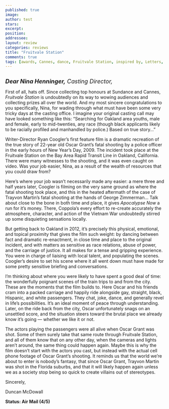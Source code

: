 ```yaml
---
published: true
image:
author: test 
stars: 
excerpt: 
position: 
addressee: 
layout: review
categories: reviews
title: "Fruitvale Station"
comments: true
tags: [awards, Cannes, dance, Fruitvale Station, inspired by, Letters, Martin, shooting, Sundance, trial, true story, ZImmerman]
---
```

<div><p><span class="full-image-block ssNonEditable"><span><a href="/letters/2013/8/6/fruitvale-station.html"><img src="http://static.squarespace.com/static/5005f6bcc4aa41161b33e89e/5329cf1fe4b07c068ebf74de/5329cf1fe4b07c068ebf7883/1375818682307/Fruitvale%20Station.jpg" alt="" /></a></span></span></p><p><em><span style="font-size:130%;"><strong>Dear Nina Henninger,</strong> Casting Director,</span></em></p><p>First of all, hats off. Since collecting top honours at Sundance and Cannes, <em>Fruitvale Station</em> is undoubtedly on its way to wowing audiences and collecting prizes all over the world. And my most sincere congratulations to you specifically, Nina, for wading through what must have been some very tricky days at the casting office. I imagine your original casting call may have looked something like this: &ldquo;Searching for Oakland area youths, male and female, early to mid-twenties, any race (though black applicants likely to be racially profiled and manhandled by police.) Based on true story&#8230;&rdquo;</p><p>Writer-Director Ryan Coogler&rsquo;s first feature film is a dramatic recreation of the true story of 22-year old Oscar Grant&rsquo;s fatal shooting by a police officer in the early hours of New Year&rsquo;s Day, 2009. The incident took place at the Fruitvale Station on the Bay Area Rapid Transit Line in Oakland, California. There were many witnesses to the shooting, and it was even caught on video. Was your job easier, Nina, as a result of the wealth of resources that you could draw from?</p><p>Here&rsquo;s where your job wasn&rsquo;t necessarily made any easier: a mere three and half years later, Coogler is filming on the very same ground as where the fatal shooting took place, and this in the heated aftermath of the case of Trayvon Martin&rsquo;s fatal shooting at the hands of George Zimmerman&hellip; Talk about close to the bone in both time and place, it gives <em>Apocalypse Now</em> a run for it&#8217;s money. There, Coppola&rsquo;s every effort to re-create accurately the atmosphere, character, and action of the Vietnam War undoubtedly stirred up some disquieting sensations locally.</p><p>But getting back to Oakland in 2012, it&rsquo;s precisely this physical, emotional, and topical proximity that gives the film such weight: by dancing between fact and dramatic re-enactment, in close time and place to the original incident, and with matters as sensitive as race relations, abuse of power, and the carriage of justice. It all makes for a tense and gripping experience. You were in charge of liaising with local talent, and populating the scenes. Coogler&rsquo;s desire to set his scene where it all went down must have made for some pretty sensitive briefing and conversations.</p><p>I&rsquo;m thinking about where you were likely to have spent a good deal of time: the wonderfully poignant scenes of the train trips to and from the city. These are the moments that the film builds to. Here Oscar and his friends cram into a packed carriage and happily ride alongside gay, straight, black, Hispanic, and white passengers. They chat, joke, dance, and generally revel in life&rsquo;s possibilities. It&rsquo;s an ideal moment of peace through understanding. Later, on the ride back from the city, Oscar unfortunately snags on an unsettled score, and the situation steers toward the brutal place we already know it&rsquo;s going &mdash; whether we like it or not.</p><p>The actors playing the passengers were all alive when Oscar Grant was shot. Some of them surely take that same route through Fruitvale Station, and all of them know that on any other day, when the cameras and lights aren&rsquo;t around, the same thing could happen again. Maybe this is why the film doesn&rsquo;t start with the actors you cast, but instead with the actual cell phone footage of Oscar Grant&rsquo;s shooting. It reminds us that the world we&rsquo;re about to enter is nobody&rsquo;s fantasy, that since Oscar Grant, Trayvon Martin was shot in the Florida suburbs, and that it will likely happen again unless we as a society stop being so quick to create villains out of stereotypes.</p><p>Sincerely,</p><p>Duncan McDowall</p><p><strong>Status: Air Mail (4/5)</strong></p></div>
